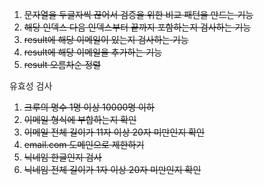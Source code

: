 1. ~~문자열을 두글자씩 끊어서 검증을 위한 비교 패턴을 만드는 기능~~
2. ~~해당 인덱스 다음 인덱스부터 끝까지 포함하는지 검사하는 기능~~
3. ~~result에 해당 이메일이 있는지 검사하는 기능~~
4. ~~result에 해당 이메일을 추가하는 기능~~
5. ~~result 오름차순 정렬~~

유효성 검사

1. ~~크루의 명수 1명 이상 10000명 이하~~
2. ~~이메일 형식에 부합하는지 확인~~
3. ~~이메일 전체 길이가 11자 이상 20자 미만인지 확인~~
4. ~~email.com 도메인으로 제한하기~~
5. ~~닉네임 한글인지 검사~~
6. ~~닉네임 전체 길이가 1자 이상 20자 미만인지 확인~~
